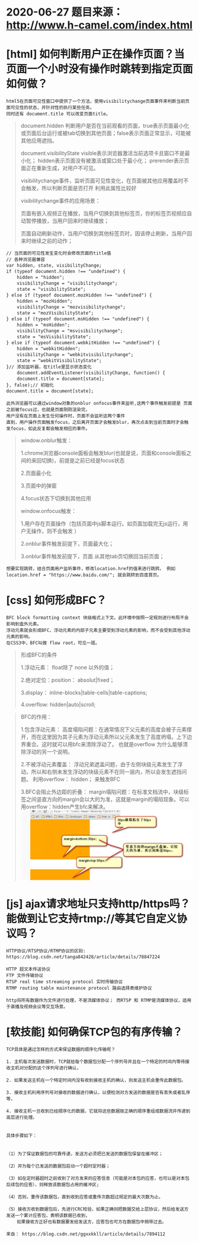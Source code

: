 # 2020-06-27 题目来源：http://www.h-camel.com/index.html #

# [html] 如何判断用户正在操作页面？当页面一个小时没有操作时跳转到指定页面如何做？ #
	html5在页面可见性窗口中提供了一个方法，使用visibilitychange页面事件来判断当前页面可见性的状态，并针对性的执行某些任务。
	同时还有 document.title 可以改变页面title。

>document.hidden 判断用户是否在当前观看的页面，true表示页面最小化或页面后台运行或被tab切换到其他页面；false表示页面正常显示，可能被其他应用遮挡。
>
>document.visibilityState visible表示浏览器激活当前选项卡且窗口不是最小化； hidden表示页面没有被激活或窗口处于最小化；
>						  prerender表示页面正在重新生成，对用户不可见。
>
>visibilitychange事件，监听页面可见性变化，在页面被其他应用覆盖时不会触发，所以判断页面是否打开 利用此属性比较好
>
>visibilitychange事件的应用场景：
>
>页面有嵌入视频正在播放，当用户切换到其他标签页，你的标签页视频应自动暂停播放，当用户回来时继续播放；
>
>页面自动刷新动作，当用户切换到其他标签页时，因该停止刷新，当用户回来时继续之前的动作；
>
	// 当页面的可见性发生变化时会修改页面的title值
	// 各种浏览器兼容 
	var hidden, state, visibilityChange;  
	if (typeof document.hidden !== "undefined") { 
		hidden = "hidden"; 
		visibilityChange = "visibilitychange"; 
		state = "visibilityState"; 
	} else if (typeof document.mozHidden !== "undefined") { 
		hidden = "mozHidden"; 
		visibilityChange = "mozvisibilitychange"; 
		state = "mozVisibilityState"; 
	} else if (typeof document.msHidden !== "undefined") { 
		hidden = "msHidden"; 
		visibilityChange = "msvisibilitychange"; 
		state = "msVisibilityState"; 
	} else if (typeof document.webkitHidden !== "undefined") { 
		hidden = "webkitHidden"; 
		visibilityChange = "webkitvisibilitychange"; 
		state = "webkitVisibilityState"; 
	}// 添加监听器，在title里显示状态变化 
		document.addEventListener(visibilityChange, function() { 
		document.title = document[state]; 
	}, false);// 初始化 
	document.title = document[state]; 

	此外浏览器可以通过window对象的onblur onfocus事件来监听,这两个事件触发前提是 页面之前被focus过，也就是页面刚刚渲染完，
	用户没有在页面上发生任何操作时，页面不会监听这两个事件
	直到，用户操作页面触发focus，之后离开页面才会触发blur，再次点击到当前页面时才会触发focus，如此反复都会触发相应的事件。
>window.onblur触发：
>
>1.chrome浏览器console面板会触发blur(也就是说，页面和console面板之间的来回切换)，前提是之前已经是focus状态
>
>2.页面最小化
>
>3.页面中的弹窗
>
>4.focus状态下切换到其他应用
>
>window.onfocus触发：
>
>1.用户存在页面操作（包括页面中js脚本运行。如页面加载完无js运行，用户无操作，则不会触发 ）
>
>2.onblur事件触发前提下，页面最大化；
>
>3.onblur事件触发前提下，页面 从其他tab页切换回当前页面；

	想要实现跳转，结合页面用户监听事件，修改location.href的值来进行跳转。 例如 location.href = "https://www.baidu.com/"; 就会跳转到百度首页。

# [css] 如何形成BFC？ #
	BFC block formatting context 块级格式上下文。此环境中按照一定规则进行布局不会影响到盒外元素。
	浮动元素就会形成BFC，浮动元素的内部子元素主要受到浮动元素的影响，而不会受到其他浮动元素的影响。
	在CSS3中，BFC叫做 flow root，可见一斑。

>形成BFC的条件
>
>1.浮动元素： float除了 none 以外的值；
>
>2.绝对定位：position： absolut|fixed；
>
>3.display： inline-blocks|table-cells|table-captions;
>
>4.overflow: hidden|auto|scroll;

>BFC的作用：
>
>1.包含浮动元素： 高度塌陷问题：在通常情况下父元素的高度会被子元素撑开，而在这里因为其子元素为浮动元素所以父元素发生了高度坍塌，上下边界重合。这时就可以用bfc来清除浮动了。 也就是overflow 为什么能够清除浮动的另一个说明。
>
>2.不被浮动元素覆盖： 浮动兄弟遮盖问题，由于左侧块级元素发生了浮动，所以和右侧未发生浮动的块级元素不在同一层内，所以会发生遮挡问题。 利用overflow： hidden； 来触发BFC
>
>3.BFC会阻止外边距的折叠： margin塌陷问题：在标准文档流中，块级标签之间竖直方向的margin会以大的为准，这就是margin的塌陷现象。可以用overflow：hidden产生bfc来解决。
![](files/marginTX.png)


# [js] ajax请求地址只支持http/https吗？能做到让它支持rtmp://等其它自定义协议吗？ #
	HTTP协议/RTSP协议/RTMP协议的区别: https://blog.csdn.net/tanga842428/article/details/78847224

	HTTP 超文本传送协议
	FTP 文件传输协议
	RTSP real time streaming protocol 实时传输协议
	RTMP routing table maintenance protocol 路由选择表维护协议

	http将所有数据作为文件进行处理，不是流媒体协议； 而RTSP 和 RTMP是流媒体协议，适用于直播及视频会议等交互场景。	

# [软技能] 如何确保TCP包的有序传输？ #
	TCP具体是通过怎样的方式来保证数据的顺序化传输呢？

	1. 主机每次发送数据时，TCP就给每个数据包分配一个序列号并且在一个特定的时间内等待接收主机对分配的这个序列号进行确认，
	
	2. 如果发送主机在一个特定时间内没有收到接收主机的确认，则发送主机会重传此数据包。
	
	3. 接收主机利用序列号对接收的数据进行确认，以便检测对方发送的数据是否有丢失或者乱序等，
	
	4. 接收主机一旦收到已经顺序化的数据，它就将这些数据按正确的顺序重组成数据流并传递到高层进行处理。
	
	
	具体步骤如下：
	
	
	（1）为了保证数据包的可靠传递，发送方必须把已发送的数据包保留在缓冲区； 
	
	（2）并为每个已发送的数据包启动一个超时定时器； 
	
	（3）如在定时器超时之前收到了对方发来的应答信息（可能是对本包的应答，也可以是对本包后续包的应答），则释放该数据包占用的缓冲区; 
	
	（4）否则，重传该数据包，直到收到应答或重传次数超过规定的最大次数为止。
	
	（5）接收方收到数据包后，先进行CRC校验，如果正确则把数据交给上层协议，然后给发送方发送一个累计应答包，表明该数据已收到，
		如果接收方正好也有数据要发给发送方，应答包也可方在数据包中捎带过去。

	来自： https://blog.csdn.net/ggxxkkll/article/details/7894112